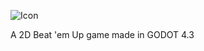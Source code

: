![Icon](https://github.com/user-attachments/assets/62625340-43bd-4855-b13a-ca8ad2612e06)

A 2D Beat 'em Up game made in GODOT 4.3
